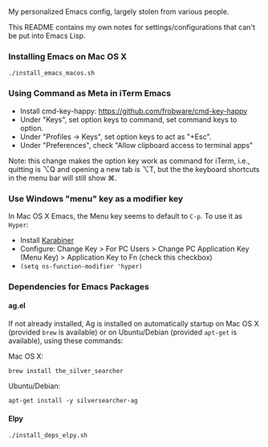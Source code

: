 My personalized Emacs config, largely stolen from various people.

This README contains my own notes for settings/configurations that
can't be put into Emacs Lisp.

### Installing Emacs on Mac OS X

```
./install_emacs_macos.sh
```

### Using Command as Meta in iTerm Emacs

* Install cmd-key-happy: https://github.com/frobware/cmd-key-happy
* Under "Keys", set option keys to command, set command keys to option.
* Under "Profiles -> Keys", set option keys to act as "+Esc".
* Under "Preferences", check "Allow clipboard access to terminal apps"

Note: this change makes the option key work as command for iTerm,
i.e., quitting is ⌥Q and opening a new tab is ⌥T, but the the keyboard
shortcuts in the menu bar will still show ⌘.

### Use Windows "menu" key as a modifier key

In Mac OS X Emacs, the Menu key seems to default to `C-p`. To use it as `Hyper`:

* Install [Karabiner](https://pqrs.org/osx/karabiner/)
* Configure: Change Key > For PC Users > Change PC Application Key
  (Menu Key) > Application Key to Fn (check this checkbox)
* `(setq ns-function-modifier 'hyper)`

### Dependencies for Emacs Packages

#### ag.el

If not already installed, Ag is installed on automatically startup on Mac OS X
(provided `brew` is available) or on Ubuntu/Debian (provided `apt-get` is
available), using these commands:

Mac OS X:

```
brew install the_silver_searcher
```

Ubuntu/Debian:

```
apt-get install -y silversearcher-ag
```

#### Elpy

```
./install_deps_elpy.sh
```
